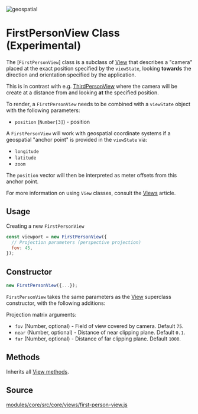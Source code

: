 <p class="badges">
  <img src="https://img.shields.io/badge/geopspatial-yes-lightgrey.svg?style=flat-square" alt="geospatial" />
</p>

# FirstPersonView Class (Experimental)

The [`FirstPersonView`] class is a subclass of [View](/docs/api-reference/viewport.md) that describes a "camera" placed at the exact position specified by the `viewState`, looking **towards** the direction and orientation specified by the application.

This is in contrast with e.g. [ThirdPersonView](/docs/api-reference/viewport.md) where the camera will be create at a distance from and looking **at** the specified position.

To render, a `FirstPersonView` needs to be combined with a `viewState` object with the following parameters:

* `position` (`Number[3]`) - position

A `FirstPersonView` will work with geospatial coordinate systems if a geospatial "anchor point" is provided in the `viewState` via:

* `longitude`
* `latitude`
* `zoom`

The `position` vector will then be interpreted as meter offsets from this anchor point.

For more information on using `View` classes, consult the [Views](/docs/advanced/views.md) article.


## Usage

Creating a new `FirstPersonView`

```js
const viewport = new FirstPersonView({
  // Projection parameters (perspective projection)
  fov: 45,
});
```

## Constructor

```js
new FirstPersonView({...});
```

`FirstPersonView` takes the same parameters as the [View](/docs/api-reference/view.md) superclass constructor, with the following additions:

Projection matrix arguments:

* `fov` (Number, optional) - Field of view covered by camera. Default `75`.
* `near` (Number, optional) - Distance of near clipping plane. Default `0.1`.
* `far` (Number, optional) - Distance of far clipping plane. Default `1000`.


## Methods

Inherits all [View methods](/docs/api-reference/viewport.md#methods).


## Source

[modules/core/src/core/views/first-person-view.js](https://github.com/uber/deck.gl/blob/5.2-release/modules/core/src/core/views/first-person-view.js)
